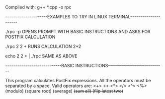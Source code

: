 Compiled with:
g++ *.cpp -o rpc

---------------------EXAMPLES TO TRY IN LINUX TERMINAL---------------------

./rpc -p
OPENS PROMPT WITH BASIC INSTRUCTIONS AND ASKS FOR POSTFIX CALCULATION

./rpc 2 2 +
RUNS CALCULATION 2+2

echo 2 2 + | ./rpc
SAME AS ABOVE

----------------------------BASIC INSTRUCTIONS----------------------------

This program calculates PostFix expressions.
All the operators must be separated by a space.
Valid operators are:
<+> <-> <*> </> <^>
<%> (modulo)
<v> (square root)
<a> (average)
<s> (sum all)
<x> (flip latest two)